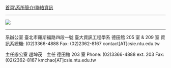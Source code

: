 [首頁\系所簡介\聯絡資訊](https://www.csie.ntu.edu.tw/intro/super_pages.php?ID=intro3)

---

![](http://i.imgur.com/7AByKUH.png)

---

系辦公室
臺北市羅斯福路四段一號 臺大資訊工程學系 德田館 205 室 & 209 室
資訊系總機: (02)3366-4888
Fax: (02)2362-8167
contact[AT]csie.ntu.edu.tw 

主任辦公室
趙坤茂　主任
德田館 203 室
Phone: (02)3366-4888 ext. 203
Fax: (02)2362-8167 
kmchao[AT]csie.ntu.edu.tw 
